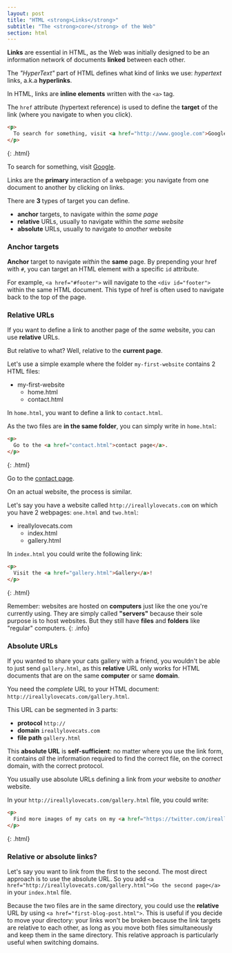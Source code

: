 ```yaml
---
layout: post
title: "HTML <strong>Links</strong>"
subtitle: "The <strong>core</strong> of the Web"
section: html
---
```


**Links** are essential in HTML, as the Web was initially designed to be an information network of documents **linked** between each other.

The _"HyperText"_ part of HTML defines what kind of links we use: _hypertext_ links, a.k.a **hyperlinks**.

In HTML, links are **inline elements** written with the `<a>` tag.

The `href` attribute (hypertext reference) is used to define the **target** of the link (where you navigate to when you click).

```html
<p>
  To search for something, visit <a href="http://www.google.com">Google</a>.
</p>
```
{: .html}

<div class="result">
  <p>
    To search for something, visit <a href="http://www.google.com">Google</a>.
  </p>
</div>

Links are the **primary** interaction of a webpage: you navigate from one document to another by clicking on links.

There are **3** types of target you can define.

* **anchor** targets, to navigate within the _same page_
* **relative** URLs, usually to navigate within the _same website_
* **absolute** URLs, usually to navigate to _another_ website

### Anchor targets

**Anchor** target to navigate _within_ the **same** page. By prepending your href with `#`, you can target an HTML element with a specific `id` attribute.

For example, `<a href="#footer">` will navigate to the `<div id="footer">` within the same HTML document. This type of href is often used to navigate back to the top of the page.

### Relative URLs

If you want to define a link to another page of the _same_ website, you can use **relative** URLs.

But relative to what? Well, relative to the **current page**.

Let's use a simple example where the folder `my-first-website` contains 2 HTML files:

<ul class="files">
  <li>
    <i class="fa fa-folder-o"></i>
    my-first-website
    <ul>
      <li>
        <i class="fa fa-file-code-o"></i>
        home.html
      </li>
      <li>
        <i class="fa fa-file-code-o"></i>
        contact.html
      </li>
    </ul>
  </li>
</ul>

In `home.html`, you want to define a link to `contact.html`.

As the two files are **in the same folder**, you can simply write in `home.html`:

```html
<p>
  Go to the <a href="contact.html">contact page</a>.
</p>
```
{: .html}

<div class="result">
  <p>
    Go to the <a href="contact.html">contact page</a>.
  </p>
</div>

On an actual website, the process is similar.

Let's say you have a website called `http://ireallylovecats.com` on which you have 2 webpages: `one.html` and `two.html`:

<ul class="files">
  <li>
    <i class="fa fa-folder-o"></i>
    ireallylovecats.com
    <ul>
      <li>
        <i class="fa fa-file-code-o"></i>
        index.html
      </li>
      <li>
        <i class="fa fa-file-code-o"></i>
        gallery.html
      </li>
    </ul>
  </li>
</ul>

In `index.html` you could write the following link:

```html
<p>
  Visit the <a href="gallery.html">Gallery</a>!
</p>
```
{: .html}

Remember: websites are hosted on **computers** just like the one you're currently using. They are simply called **"servers"** because their sole purpose is to host websites. But they still have **files** and **folders** like "regular" computers.
{: .info}

### Absolute URLs

If you wanted to share your cats gallery with a friend, you wouldn't be able to just send `gallery.html`, as this **relative** URL only works for HTML documents that are on the same **computer** or same **domain**.

You need the _complete_ URL to your HTML document: `http://ireallylovecats.com/gallery.html`.

This URL can be segmented in 3 parts:

* **protocol** `http://`
* **domain** `ireallylovecats.com`
* **file path** `gallery.html`

This **absolute URL** is **self-sufficient**: no matter where you use the link form, it contains _all_ the information required to find the correct file, on the correct domain, with the correct protocol.

You usually use absolute URLs defining a link from _your_ website to _another_ website.

In your `http://ireallylovecats.com/gallery.html` file, you could write:

```html
<p>
  Find more images of my cats on my <a href="https://twitter.com/ireallylovecats">Twitter account</a>!
</p>
```
{: .html}

### Relative or absolute links?

Let's say you want to link from the first to the second. The most direct approach is to use the absolute URL. So you add `<a href="http://ireallylovecats.com/gallery.html">Go the second page</a>` in your `index.html` file.

Because the two files are in the same directory, you could use the **relative** URL by using `<a href="first-blog-post.html">`. This is useful if you decide to move your directory: your links won't be broken because the link targets are relative to each other, as long as you move both files simultaneously and keep them in the same directory. This relative approach is particularly useful when switching domains.
